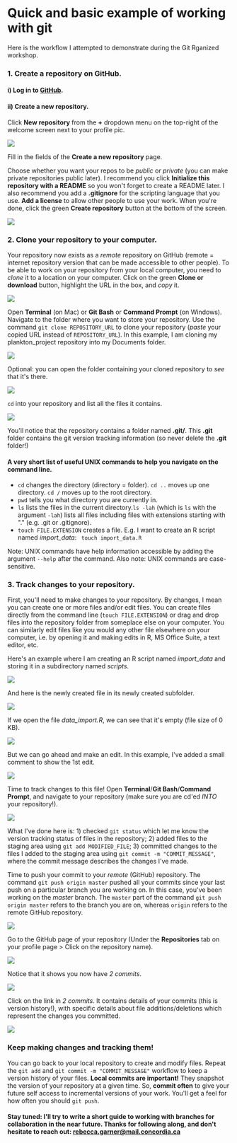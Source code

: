# Quick and basic example of working with git

Here is the workflow I attempted to demonstrate during the Git Rganized workshop.

### 1. Create a repository on GitHub.

#### i) Log in to [GitHub](https://github.com/login "GitHub login").

#### ii) Create a __new repository__.

Click __New repository__ from the __+__ dropdown menu on the top-right of the welcome screen next to your profile pic.

![](screenshots/github_new_repos_dropdown.png)

Fill in the fields of the __Create a new repository__ page.  

Choose whether you want your repos to be _public_ or _private_ (you can make private repositories public later). I recommend you click __Initialize this repository with a README__ so you won't forget to create a README later.  I also recommend you add a __.gitignore__ for the scripting language that you use. __Add a license__ to allow other people to use your work. When you're done, click the green __Create repository__ button at the bottom of the screen.

![](screenshots/github_create_repos.png)

### 2. Clone your repository to your computer.

Your repository now exists as a _remote_ repository on GitHub (remote = internet repository version that can be made accessible to other people). To be able to work on your repository from your local computer, you need to _clone_ it to a location on your computer. Click on the green __Clone or download__ button, highlight the URL in the box, and _copy_ it.

![](screenshots/github_clone_repos.png)

Open __Terminal__ (on Mac) or __Git Bash__ or __Command Prompt__ (on Windows). Navigate to the folder where you want to store your repository. Use the command ```git clone REPOSITORY_URL``` to clone your repository (_paste_ your copied URL instead of ```REPOSITORY_URL```). In this example, I am cloning my plankton_project repository into my Documents folder.

![](screenshots/gitbash_clone.png)

Optional: you can open the folder containing your cloned repository to _see_ that it's there.

![](screenshots/documents_repos.png)

```cd``` into your repository and list all the files it contains.

![](screenshots/gitbash_ls.png)

You'll notice that the repository contains a folder named __.git/__. This __.git__ folder contains the git version tracking information (so never delete the __.git__ folder!)

#### A very short list of useful UNIX commands to help you navigate on the command line.

- ```cd``` changes the directory (directory = folder). ```cd ..``` moves up one directory. ```cd /``` moves up to the root directory.
- ```pwd``` tells you what directory you are currently in.
- ```ls``` lists the files in the current directory.```ls -lah``` (which is ```ls``` with the argument ```-lah```) lists all files including files with extensions starting with "." (e.g. .git or .gitignore).
- ```touch FILE.EXTENSION``` creates a file. E.g. I want to create an R script named _import_data_: ``` touch import_data.R```

Note: UNIX commands have help information accessible by adding the argument ```--help``` after the command.
Also note: UNIX commands are case-sensitive.

### 3. Track changes to your repository.

First, you'll need to make changes to your repository. By changes, I mean you can create one or more files and/or edit  files. You can create files directly from the command line (```touch FILE.EXTENSION```) or drag and drop files into the repository folder from someplace else on your computer. You can similarly edit files like you would any other file elsewhere on your computer, i.e. by opening it and making edits in R, MS Office Suite, a text editor, etc.  

Here's an example where I am creating an R script named _import_data_ and storing it in a subdirectory named _scripts_.

![](screenshots/gitbash_touch.png)

And here is the newly created file in its newly created subfolder.

![](screenshots/documents_import_data.png)

If we open the file _data_import.R_, we can see that it's empty (file size of 0 KB).

![](screenshots/r_empty.png)

But we can go ahead and make an edit. In this example, I've added a small comment to show the 1st edit.

![](screenshots/r_edit1.png)

Time to track changes to this file! Open __Terminal__/__Git Bash__/__Command Prompt__, and navigate to your repository (make sure you are cd'ed _INTO_ your repository!).

![](screenshots/git_add_commit.png)

What I've done here is: 1) checked ```git status``` which let me know the version tracking status of files in the repository; 2) added files to the staging area using ```git add MODIFIED_FILE```; 3) committed changes to the files I added to the staging area using ```git commit -m "COMMIT_MESSAGE"```, where the commit message describes the changes I've made.  

Time to push your commit to your _remote_ (GitHub) repository. The command ```git push origin master``` pushed all your commits since your last push on a particular branch you are working on. In this case, you've been working on the _master_ branch. The ```master``` part of the command ```git push origin master``` refers to the branch you are on, whereas ```origin``` refers to the remote GitHub repository.

![](screenshots/git_push.png)

Go to the GitHub page of your repository (Under the __Repositories__ tab on your profile page > Click on the repository name).

![](screenshots/github_commit.png)

Notice that it shows you now have _2 commits_.

![](screenshots/github_commits.png)

Click on the link in _2 commits_. It contains details of your commits (this is version history!), with specific details about file additions/deletions which represent the changes you committed.

![](screenshots/github_commit1.png)

### Keep making changes and tracking them!

You can go back to your local repository to create and modify files. Repeat the ```git add``` and ```git commit -m "COMMIT_MESSAGE"``` workflow to keep a version history of your files. __Local commits are important!__ They snapshot the version of your repository at a given time. So, __commit often__ to give your future self access to incremental versions of your work. You'll get a feel for how often you should ```git push```.

#### Stay tuned: I'll try to write a short guide to working with branches for collaboration in the near future. Thanks for following along, and don't hesitate to reach out: rebecca.garner@mail.concordia.ca
